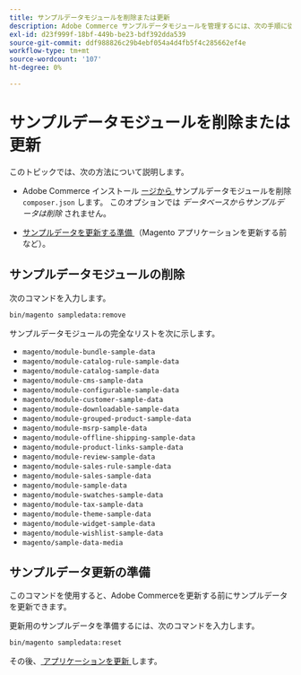 ```yaml
---
title: サンプルデータモジュールを削除または更新
description: Adobe Commerce サンプルデータモジュールを管理するには、次の手順に従います。
exl-id: d23f999f-18bf-449b-be23-bdf392dda539
source-git-commit: ddf988826c29b4ebf054a4d4fb5f4c285662ef4e
workflow-type: tm+mt
source-wordcount: '107'
ht-degree: 0%

---
```


# サンプルデータモジュールを削除または更新

このトピックでは、次の方法について説明します。

* Adobe Commerce インストール [ ージから ](#remove-sample-data-modules) サンプルデータモジュールを削除 `composer.json` します。 このオプションでは *データベースからサンプルデータは削除* されません。

* [ サンプルデータを更新する準備 ](#prepare-to-update-sample-data) （Magento アプリケーションを更新する前など）。

## サンプルデータモジュールの削除

次のコマンドを入力します。

```bash
bin/magento sampledata:remove
```

サンプルデータモジュールの完全なリストを次に示します。

* `magento/module-bundle-sample-data`
* `magento/module-catalog-rule-sample-data`
* `magento/module-catalog-sample-data`
* `magento/module-cms-sample-data`
* `magento/module-configurable-sample-data`
* `magento/module-customer-sample-data`
* `magento/module-downloadable-sample-data`
* `magento/module-grouped-product-sample-data`
* `magento/module-msrp-sample-data`
* `magento/module-offline-shipping-sample-data`
* `magento/module-product-links-sample-data`
* `magento/module-review-sample-data`
* `magento/module-sales-rule-sample-data`
* `magento/module-sales-sample-data`
* `magento/module-sample-data`
* `magento/module-swatches-sample-data`
* `magento/module-tax-sample-data`
* `magento/module-theme-sample-data`
* `magento/module-widget-sample-data`
* `magento/module-wishlist-sample-data`
* `magento/sample-data-media`

## サンプルデータ更新の準備

このコマンドを使用すると、Adobe Commerceを更新する前にサンプルデータを更新できます。

更新用のサンプルデータを準備するには、次のコマンドを入力します。

```bash
bin/magento sampledata:reset
```

その後、[ アプリケーションを更新 ](../tutorials/uninstall.md#update-the-application) します。
